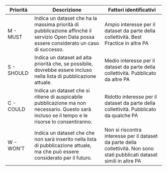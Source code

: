 |  Priorità | Descrizione | Fattori identificativi |
|  ------ | ------ | ------ |
|  M - MUST | Indica un dataset che ha la massima priorità di pubblicazione affinché il servizio Open Data possa essere considerato un caso di successo. | Ampio interesse per il dataset da parte della collettività. Best Practice in altre PA |
|  S - SHOULD | Indica un dataset ad alta priorità che, se possibile, dovrebbe essere incluso nella lista di pubblicazione attuale. | Medio interesse per il dataset da parte della collettività. Pubblicato da altre PA |
|  C - COULD | Indica un dataset che si ritiene di auspicabile pubblicazione ma non necessario. Questo sarà incluso se il tempo e le risorse lo consentiranno. | Ridotto interesse per il dataset da parte della collettività. Pubblicato da qualche PA |
|  W - WON’T | Indica un dataset che che non sarà inserito nella lista di pubblicazione attuale, ma che può essere considerato per il futuro. | Non si riscontra interesse per il dataset da parte della collettività. Non sono stati pubblicati dataset simili in altre PA |
